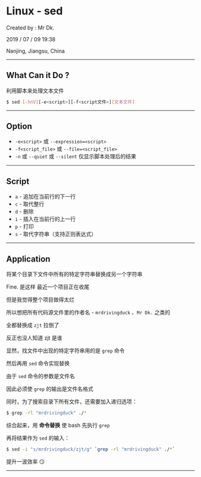 # Linux - sed

Created by : Mr Dk.

2019 / 07 / 09 19:38

Nanjing, Jiangsu, China

---

## What Can it Do ?

利用脚本来处理文本文件

```bash
$ sed [-hnV][-e<script>][-f<script文件>][文本文件]
```

---

## Option

* `-e<script>` 或 `--expression=<script>`
* `-f<script_file>` 或 `--file=<script_file>`
* `-n` 或 `--quiet` 或 `--silent` 仅显示脚本处理后的结果

---

## Script

* `a` - 追加在当前行的下一行
* `c` - 取代整行
* `d` - 删除
* `i` - 插入在当前行的上一行
* `p` - 打印
* `s` - 取代字符串（支持正则表达式）

---

## Application

将某个目录下文件中所有的特定字符串替换成另一个字符串

Fine. 是这样 最近一个项目正在收尾

但是我觉得整个项目做得太烂

所以想把所有代码源文件里的作者名 - `mrdrivingduck` 、`Mr Dk.` 之类的

全都替换成 `zjt` 拉倒了

反正也没人知道 zjt 是谁

显然，找文件中出现的特定字符串用的是 `grep` 命令

然后再用 `sed` 命令实现替换

由于 `sed` 命令的参数是文件名

因此必须使 `grep` 的输出是文件名格式

同时，为了搜索目录下所有文件，还需要加入递归选项：

```bash
$ grep -rl "mrdrivingduck" ./*
```

综合起来，用 __命令替换__ 使 bash 先执行 `grep`

再将结果作为 `sed` 的输入：

```bash
$ sed -i "s/mrdrivingduck/zjt/g" `grep -rl "mrdrivingduck" ./*`
```

提升一波效率 😏

---

